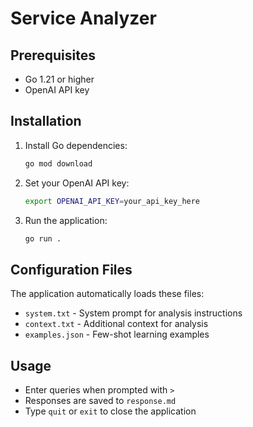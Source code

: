 # Service Analyzer

## Prerequisites
- Go 1.21 or higher
- OpenAI API key

## Installation

1. Install Go dependencies:
   ```bash
   go mod download
   ```

2. Set your OpenAI API key:
   ```bash
   export OPENAI_API_KEY=your_api_key_here
   ```

3. Run the application:
   ```bash
   go run .
   ```

## Configuration Files

The application automatically loads these files:
- `system.txt` - System prompt for analysis instructions
- `context.txt` - Additional context for analysis
- `examples.json` - Few-shot learning examples

## Usage

- Enter queries when prompted with `>`
- Responses are saved to `response.md`
- Type `quit` or `exit` to close the application

